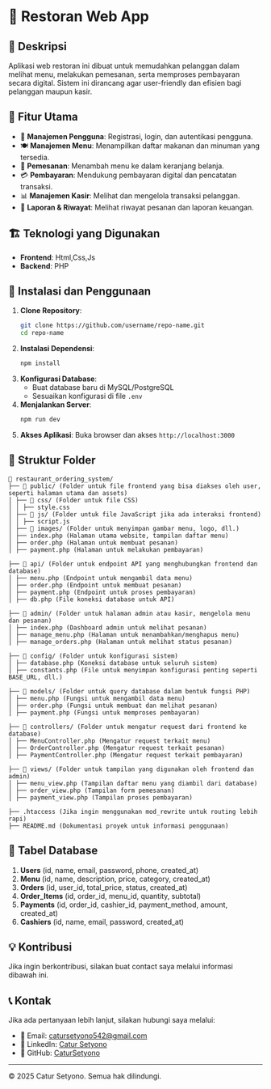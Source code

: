 # 📌 Restoran Web App

## 📖 Deskripsi
Aplikasi web restoran ini dibuat untuk memudahkan pelanggan dalam melihat menu, melakukan pemesanan, serta memproses pembayaran secara digital. Sistem ini dirancang agar user-friendly dan efisien bagi pelanggan maupun kasir.

## 🎯 Fitur Utama
- 🔹 **Manajemen Pengguna**: Registrasi, login, dan autentikasi pengguna.
- 🍽 **Manajemen Menu**: Menampilkan daftar makanan dan minuman yang tersedia.
- 🛒 **Pemesanan**: Menambah menu ke dalam keranjang belanja.
- 💳 **Pembayaran**: Mendukung pembayaran digital dan pencatatan transaksi.
- 📊 **Manajemen Kasir**: Melihat dan mengelola transaksi pelanggan.
- 📜 **Laporan & Riwayat**: Melihat riwayat pesanan dan laporan keuangan.

## 🏗️ Teknologi yang Digunakan
- **Frontend**: Html,Css,Js
- **Backend**: PHP

## 🚀 Instalasi dan Penggunaan
1. **Clone Repository**:
   ```sh
   git clone https://github.com/username/repo-name.git
   cd repo-name
   ```
2. **Instalasi Dependensi**:
   ```sh
   npm install
   ```
3. **Konfigurasi Database**:
   - Buat database baru di MySQL/PostgreSQL
   - Sesuaikan konfigurasi di file `.env`
4. **Menjalankan Server**:
   ```sh
   npm run dev
   ```
5. **Akses Aplikasi**:
   Buka browser dan akses `http://localhost:3000`

## 📂 Struktur Folder
```
📂 restaurant_ordering_system/
├── 📂 public/ (Folder untuk file frontend yang bisa diakses oleh user, seperti halaman utama dan assets)
│ ├── 📂 css/ (Folder untuk file CSS)
│ │ ├── style.css
│ ├── 📂 js/ (Folder untuk file JavaScript jika ada interaksi frontend)
│ │ ├── script.js
│ ├── 📂 images/ (Folder untuk menyimpan gambar menu, logo, dll.)
│ ├── index.php (Halaman utama website, tampilan daftar menu)
│ ├── order.php (Halaman untuk membuat pesanan)
│ ├── payment.php (Halaman untuk melakukan pembayaran)

├── 📂 api/ (Folder untuk endpoint API yang menghubungkan frontend dan database)
│ ├── menu.php (Endpoint untuk mengambil data menu)
│ ├── order.php (Endpoint untuk membuat pesanan)
│ ├── payment.php (Endpoint untuk proses pembayaran)
│ ├── db.php (File koneksi database untuk API)

├── 📂 admin/ (Folder untuk halaman admin atau kasir, mengelola menu dan pesanan)
│ ├── index.php (Dashboard admin untuk melihat pesanan)
│ ├── manage_menu.php (Halaman untuk menambahkan/menghapus menu)
│ ├── manage_orders.php (Halaman untuk melihat status pesanan)

├── 📂 config/ (Folder untuk konfigurasi sistem)
│ ├── database.php (Koneksi database untuk seluruh sistem)
│ ├── constants.php (File untuk menyimpan konfigurasi penting seperti BASE_URL, dll.)

├── 📂 models/ (Folder untuk query database dalam bentuk fungsi PHP)
│ ├── menu.php (Fungsi untuk mengambil data menu)
│ ├── order.php (Fungsi untuk membuat dan melihat pesanan)
│ ├── payment.php (Fungsi untuk memproses pembayaran)

├── 📂 controllers/ (Folder untuk mengatur request dari frontend ke database)
│ ├── MenuController.php (Mengatur request terkait menu)
│ ├── OrderController.php (Mengatur request terkait pesanan)
│ ├── PaymentController.php (Mengatur request terkait pembayaran)

├── 📂 views/ (Folder untuk tampilan yang digunakan oleh frontend dan admin)
│ ├── menu_view.php (Tampilan daftar menu yang diambil dari database)
│ ├── order_view.php (Tampilan form pemesanan)
│ ├── payment_view.php (Tampilan proses pembayaran)

├── .htaccess (Jika ingin menggunakan mod_rewrite untuk routing lebih rapi)
├── README.md (Dokumentasi proyek untuk informasi penggunaan)
```

## 📌 Tabel Database
1. **Users** (id, name, email, password, phone, created_at)
2. **Menu** (id, name, description, price, category, created_at)
3. **Orders** (id, user_id, total_price, status, created_at)
4. **Order_Items** (id, order_id, menu_id, quantity, subtotal)
5. **Payments** (id, order_id, cashier_id, payment_method, amount, created_at)
6. **Cashiers** (id, name, email, password, created_at)
## 💡 Kontribusi
Jika ingin berkontribusi, silakan buat contact saya melalui informasi dibawah ini.

## 📞 Kontak
Jika ada pertanyaan lebih lanjut, silakan hubungi saya melalui:
- 📧 Email: catursetyono542@gmail.com
- 🔗 LinkedIn: [Catur Setyono](https://www.linkedin.com/in/catursetyono/)
- 🐙 GitHub: [CaturSetyono](https://github.com/CaturSetyono)

---
© 2025 Catur Setyono. Semua hak dilindungi.

